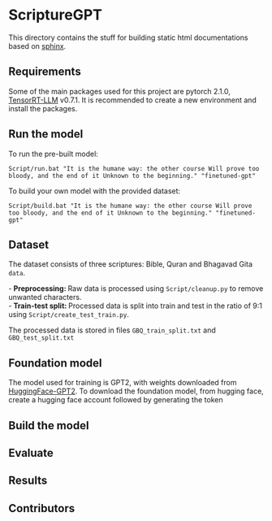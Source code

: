# ScriptureGPT

This directory contains the stuff for building static html documentations based on [sphinx](https://www.sphinx-doc.org/en/master/).

## Requirements

Some of the main packages used for this project are pytorch 2.1.0, [TensorRT-LLM](https://github.com/NVIDIA/TensorRT-LLM) v0.7.1. It is recommended to create a new environment and install the packages.

## Run the model

To run the pre-built model:
```
Script/run.bat "It is the humane way: the other course Will prove too bloody, and the end of it Unknown to the beginning." "finetuned-gpt"
```

To build your own model with the provided dataset:
```
Script/build.bat "It is the humane way: the other course Will prove too bloody, and the end of it Unknown to the beginning." "finetuned-gpt"
```


## Dataset

The dataset consists of three scriptures: Bible, Quran and Bhagavad Gita `data`.</br>

-<b> Preprocessing: </b>Raw data is processed using `Script/cleanup.py` to remove unwanted characters.</br>
-<b> Train-test split: </b>Processed data is split into train and test in the ratio of 9:1 using `Script/create_test_train.py`.</br>

The processed data is stored in files `GBQ_train_split.txt` and `GBQ_test_split.txt`

## Foundation model

The model used for training is GPT2, with weights downloaded from [HuggingFace-GPT2](https://huggingface.co/openai-community/gpt2). 
To download the foundation model, from hugging face, create a hugging face account followed by generating the token



## Build the model


## Evaluate


## Results


## Contributors

